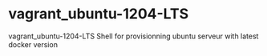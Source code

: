 vagrant_ubuntu-1204-LTS
=======================

vagrant_ubuntu-1204-LTS
Shell for provisionning ubuntu serveur with latest docker version
